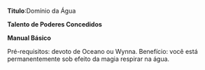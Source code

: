**Titulo**:Domínio da Água

**Talento de Poderes Concedidos**

**Manual Básico**

 Pré-requisitos: devoto de Oceano ou Wynna. Benefício: você está permanentemente sob efeito da magia respirar na água.